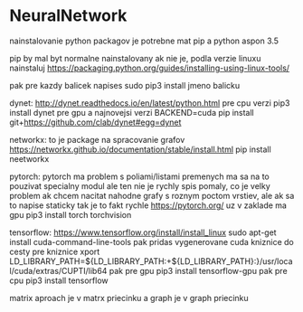 # NeuralNetwork

nainstalovanie python packagov je potrebne mat pip a python aspon 3.5

pip by mal byt normalne nainstalovany ak nie je, podla verzie linuxu nainstaluj https://packaging.python.org/guides/installing-using-linux-tools/

pak pre kazdy balicek napises
sudo pip3 install jmeno balicku

dynet:
http://dynet.readthedocs.io/en/latest/python.html
pre cpu verzi
pip3 install dynet
pre gpu a najnovejsi verzi
BACKEND=cuda pip install git+https://github.com/clab/dynet#egg=dynet

networkx:
to je package na spracovanie grafov
https://networkx.github.io/documentation/stable/install.html
pip install neetworkx

pytorch:
pytorch ma problem s poliami/listami premenych ma sa na to pouzivat specialny modul ale ten nie je rychly spis pomaly, co je velky problem ak chcem nacitat nahodne grafy s roznym poctom vrstiev, ale ak sa to napise staticky tak je to fakt rychle
https://pytorch.org/
uz v zaklade ma gpu
pip3 install torch torchvision

tensorflow:
https://www.tensorflow.org/install/install_linux
sudo apt-get install cuda-command-line-tools
pak pridas vygenerovane cuda kniznice do cesty pre kniznice
xport LD_LIBRARY_PATH=${LD_LIBRARY_PATH:+${LD_LIBRARY_PATH}:}/usr/local/cuda/extras/CUPTI/lib64
pak pre gpu
pip3 install tensorflow-gpu
pak pre cpu
pip3 install tensorflow

matrix aproach je v matrx priecinku a graph je v graph priecinku